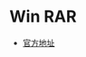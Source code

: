 # Win RAR

- [官方地址][winrar-official-download-link]

[winrar-official-download-link]: http://www.winrar.com.cn/
